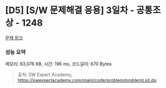 # [D5] [S/W 문제해결 응용] 3일차 - 공통조상 - 1248 

[문제 링크](https://swexpertacademy.com/main/code/problem/problemDetail.do?contestProbId=AV15PTkqAPYCFAYD) 

### 성능 요약

메모리: 63,076 KB, 시간: 196 ms, 코드길이: 670 Bytes



> 출처: SW Expert Academy, https://swexpertacademy.com/main/code/problem/problemList.do